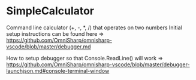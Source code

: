 # SimpleCalculator
Command line calculator (+, -, *, /) that operates on two numbers
Initial setup instructions can be found here => https://github.com/OmniSharp/omnisharp-vscode/blob/master/debugger.md

How to setup debugger so that Console.ReadLine() will work => https://github.com/OmniSharp/omnisharp-vscode/blob/master/debugger-launchjson.md#console-terminal-window

